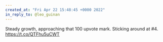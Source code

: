 ```yaml
---
created_at: "Fri Apr 22 15:48:45 +0000 2022"
in_reply_to: @leo_guinan
---
```


Steady growth, approaching that 100 upvote mark. Sticking around at #4. https://t.co/QTFhu5uCWT